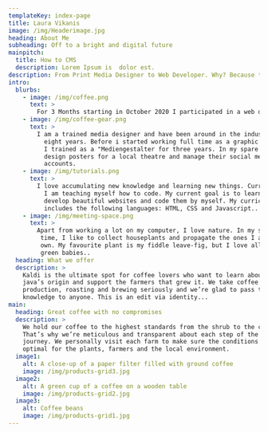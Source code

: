 ```yaml
---
templateKey: index-page
title: Laura Vikanis
image: /img/Headerimage.jpg
heading: About Me
subheading: Off to a bright and digital future
mainpitch:
  title: How to CMS
  description: Lorem Ipsum is  dolor est.
description: From Print Media Designer to Web Developer. Why? Because the future is digital and getting faster all the time. Without the leap into the digital realm, we will stand still - progress instead of stagnation. For me, things no longer "just" have to look good, but also have to function flawlessly. Still far from finished with the journey into the future, I now know how to use technology to make my digital dreams come true.
intro:
  blurbs:
    - image: /img/coffee.png
      text: >
        For 3 Months starting in October 2020 I participated in a web developer bootcamp with neue fische. I am now hoping to find a place i can deepen my newly  acquired skills continue to work on my coding skills and add some more languages to my skills.
    - image: /img/coffee-gear.png
      text: >
        I am a trained media designer and have been around in the industry for
          eight years. Before i started working full time as a graphic designer
          I trained as a "Mediengestalter for three years. In my spare time, i
          design posters for a local theatre and manage their social media
          accounts.
    - image: /img/tutorials.png
      text: >
        I love accumulating new knowledge and learning new things. Currently,
          I am teaching myself how to code. My current goal is to learn how to
          develop beautiful websites and code them by myself. My curriculum
          includes the following languages: HTML, CSS and Javascript..
    - image: /img/meeting-space.png
      text: >
        Apart from working a lot on my computer, I love nature. In my spare
         time, I like to collect houseplants and propagate the ones I already
         own. My favourite plant is my fiddle leave-fig, but I love all my
         green babies..
  heading: What we offer
  description: >
    Kaldi is the ultimate spot for coffee lovers who want to learn about their
    java’s origin and support the farmers that grew it. We take coffee
    production, roasting and brewing seriously and we’re glad to pass that
    knowledge to anyone. This is an edit via identity...
main:
  heading: Great coffee with no compromises
  description: >
    We hold our coffee to the highest standards from the shrub to the cup.
    That’s why we’re meticulous and transparent about each step of the coffee’s
    journey. We personally visit each farm to make sure the conditions are
    optimal for the plants, farmers and the local environment.
  image1:
    alt: A close-up of a paper filter filled with ground coffee
    image: /img/products-grid3.jpg
  image2:
    alt: A green cup of a coffee on a wooden table
    image: /img/products-grid2.jpg
  image3:
    alt: Coffee beans
    image: /img/products-grid1.jpg
---
```

